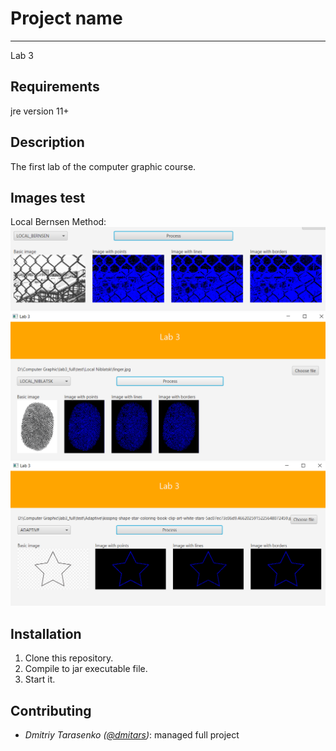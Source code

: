 # Project name
----
Lab 3

Requirements
----
jre version 11+ 

Description
----
The first lab of the computer graphic course.

Images test
----
Local Bernsen Method:
![bernsen](https://github.com/dmitars/Computer_Graphics/blob/lab3/doc/screens/bernsen.png)
![niblatsk](https://github.com/dmitars/Computer_Graphics/blob/lab3/doc/screens/niblatsk.png)
![adaptive](https://github.com/dmitars/Computer_Graphics/blob/lab3/doc/screens/Adaptive.png)

Installation
----
1. Clone this repository.
2. Compile to jar executable file.
3. Start it.

Contributing
----
* _Dmitriy Tarasenko ([@dmitars](github.com/dmitars))_: managed full project
